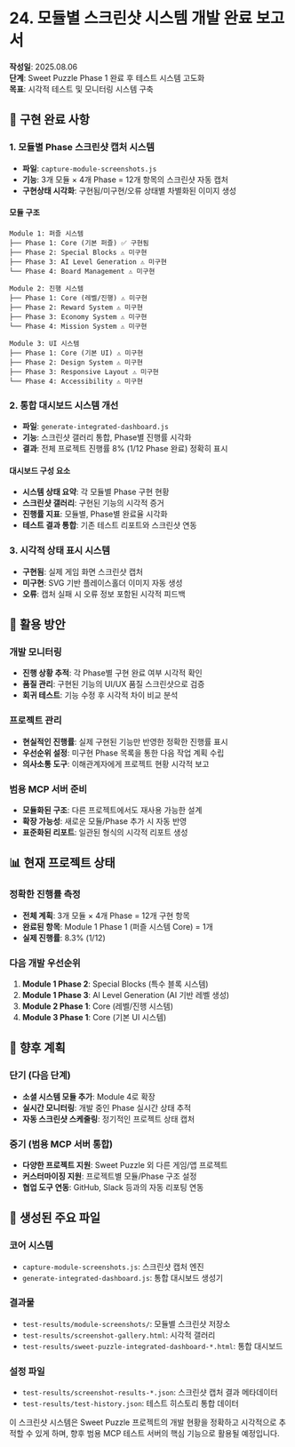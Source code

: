 # 24. 모듈별 스크린샷 시스템 개발 완료 보고서

**작성일**: 2025.08.06  
**단계**: Sweet Puzzle Phase 1 완료 후 테스트 시스템 고도화  
**목표**: 시각적 테스트 및 모니터링 시스템 구축

## 📸 구현 완료 사항

### 1. 모듈별 Phase 스크린샷 캡처 시스템
- **파일**: `capture-module-screenshots.js`
- **기능**: 3개 모듈 × 4개 Phase = 12개 항목의 스크린샷 자동 캡처
- **구현상태 시각화**: 구현됨/미구현/오류 상태별 차별화된 이미지 생성

#### 모듈 구조
```
Module 1: 퍼즐 시스템
├── Phase 1: Core (기본 퍼즐) ✅ 구현됨
├── Phase 2: Special Blocks ⚠️ 미구현
├── Phase 3: AI Level Generation ⚠️ 미구현
└── Phase 4: Board Management ⚠️ 미구현

Module 2: 진행 시스템
├── Phase 1: Core (레벨/진행) ⚠️ 미구현
├── Phase 2: Reward System ⚠️ 미구현
├── Phase 3: Economy System ⚠️ 미구현
└── Phase 4: Mission System ⚠️ 미구현

Module 3: UI 시스템
├── Phase 1: Core (기본 UI) ⚠️ 미구현
├── Phase 2: Design System ⚠️ 미구현
├── Phase 3: Responsive Layout ⚠️ 미구현
└── Phase 4: Accessibility ⚠️ 미구현
```

### 2. 통합 대시보드 시스템 개선
- **파일**: `generate-integrated-dashboard.js`
- **기능**: 스크린샷 갤러리 통합, Phase별 진행률 시각화
- **결과**: 전체 프로젝트 진행률 8% (1/12 Phase 완료) 정확히 표시

#### 대시보드 구성 요소
- **시스템 상태 요약**: 각 모듈별 Phase 구현 현황
- **스크린샷 갤러리**: 구현된 기능의 시각적 증거
- **진행률 지표**: 모듈별, Phase별 완료율 시각화
- **테스트 결과 통합**: 기존 테스트 리포트와 스크린샷 연동

### 3. 시각적 상태 표시 시스템
- **구현됨**: 실제 게임 화면 스크린샷 캡처
- **미구현**: SVG 기반 플레이스홀더 이미지 자동 생성
- **오류**: 캡처 실패 시 오류 정보 포함된 시각적 피드백

## 🎯 활용 방안

### 개발 모니터링
- **진행 상황 추적**: 각 Phase별 구현 완료 여부 시각적 확인
- **품질 관리**: 구현된 기능의 UI/UX 품질 스크린샷으로 검증
- **회귀 테스트**: 기능 수정 후 시각적 차이 비교 분석

### 프로젝트 관리
- **현실적인 진행률**: 실제 구현된 기능만 반영한 정확한 진행률 표시
- **우선순위 설정**: 미구현 Phase 목록을 통한 다음 작업 계획 수립
- **의사소통 도구**: 이해관계자에게 프로젝트 현황 시각적 보고

### 범용 MCP 서버 준비
- **모듈화된 구조**: 다른 프로젝트에서도 재사용 가능한 설계
- **확장 가능성**: 새로운 모듈/Phase 추가 시 자동 반영
- **표준화된 리포트**: 일관된 형식의 시각적 리포트 생성

## 📊 현재 프로젝트 상태

### 정확한 진행률 측정
- **전체 계획**: 3개 모듈 × 4개 Phase = 12개 구현 항목
- **완료된 항목**: Module 1 Phase 1 (퍼즐 시스템 Core) = 1개
- **실제 진행률**: 8.3% (1/12)

### 다음 개발 우선순위
1. **Module 1 Phase 2**: Special Blocks (특수 블록 시스템)
2. **Module 1 Phase 3**: AI Level Generation (AI 기반 레벨 생성)
3. **Module 2 Phase 1**: Core (레벨/진행 시스템)
4. **Module 3 Phase 1**: Core (기본 UI 시스템)

## 🚀 향후 계획

### 단기 (다음 단계)
- **소셜 시스템 모듈 추가**: Module 4로 확장
- **실시간 모니터링**: 개발 중인 Phase 실시간 상태 추적
- **자동 스크린샷 스케줄링**: 정기적인 프로젝트 상태 캡처

### 중기 (범용 MCP 서버 통합)
- **다양한 프로젝트 지원**: Sweet Puzzle 외 다른 게임/앱 프로젝트
- **커스터마이징 지원**: 프로젝트별 모듈/Phase 구조 설정
- **협업 도구 연동**: GitHub, Slack 등과의 자동 리포팅 연동

## 📁 생성된 주요 파일

### 코어 시스템
- `capture-module-screenshots.js`: 스크린샷 캡처 엔진
- `generate-integrated-dashboard.js`: 통합 대시보드 생성기

### 결과물
- `test-results/module-screenshots/`: 모듈별 스크린샷 저장소
- `test-results/screenshot-gallery.html`: 시각적 갤러리
- `test-results/sweet-puzzle-integrated-dashboard-*.html`: 통합 대시보드

### 설정 파일
- `test-results/screenshot-results-*.json`: 스크린샷 캡처 결과 메타데이터
- `test-results/test-history.json`: 테스트 히스토리 통합 데이터

이 스크린샷 시스템은 Sweet Puzzle 프로젝트의 개발 현황을 정확하고 시각적으로 추적할 수 있게 하며, 향후 범용 MCP 테스트 서버의 핵심 기능으로 활용될 예정입니다.